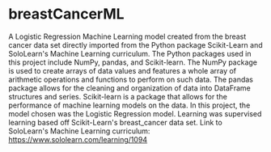 # breastCancerML
A Logistic Regression Machine Learning model created from the breast cancer data set directly imported from the Python package Scikit-Learn and SoloLearn's Machine Learning curriculum.
The Python packages used in this project include NumPy, pandas, and Scikit-learn.
The NumPy package is used to create arrays of data values and features a whole array of arithmetic operations and functions to perform on such data.
The pandas package allows for the cleaning and organization of data into DataFrame structures and series.
Scikit-learn is a package that allows for the performance of machine learning models on the data.
In this project, the model chosen was the Logistic Regression model.
Learning was supervised learning based off Scikit-Learn's breast_cancer data set.
Link to SoloLearn's Machine Learning curriculum: https://www.sololearn.com/learning/1094
